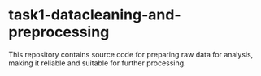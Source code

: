 # task1-datacleaning-and-preprocessing
This repository contains source code for  preparing raw data for analysis, making it reliable and suitable for further processing.
